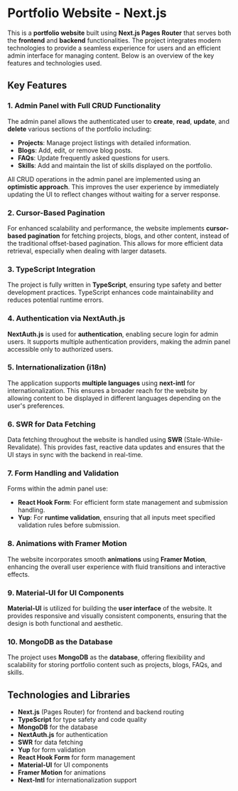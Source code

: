 # Portfolio Website - Next.js

This is a **portfolio website** built using **Next.js Pages Router** that serves both the **frontend** and **backend** functionalities. The project integrates modern technologies to provide a seamless experience for users and an efficient admin interface for managing content. Below is an overview of the key features and technologies used.

## Key Features

### 1. Admin Panel with Full CRUD Functionality
The admin panel allows the authenticated user to **create**, **read**, **update**, and **delete** various sections of the portfolio including:
- **Projects**: Manage project listings with detailed information.
- **Blogs**: Add, edit, or remove blog posts.
- **FAQs**: Update frequently asked questions for users.
- **Skills**: Add and maintain the list of skills displayed on the portfolio.

All CRUD operations in the admin panel are implemented using an **optimistic approach**. This improves the user experience by immediately updating the UI to reflect changes without waiting for a server response.

### 2. Cursor-Based Pagination
For enhanced scalability and performance, the website implements **cursor-based pagination** for fetching projects, blogs, and other content, instead of the traditional offset-based pagination. This allows for more efficient data retrieval, especially when dealing with larger datasets.

### 3. TypeScript Integration
The project is fully written in **TypeScript**, ensuring type safety and better development practices. TypeScript enhances code maintainability and reduces potential runtime errors.

### 4. Authentication via NextAuth.js
**NextAuth.js** is used for **authentication**, enabling secure login for admin users. It supports multiple authentication providers, making the admin panel accessible only to authorized users.

### 5. Internationalization (i18n)
The application supports **multiple languages** using **next-intl** for internationalization. This ensures a broader reach for the website by allowing content to be displayed in different languages depending on the user's preferences.

### 6. SWR for Data Fetching
Data fetching throughout the website is handled using **SWR** (Stale-While-Revalidate). This provides fast, reactive data updates and ensures that the UI stays in sync with the backend in real-time.

### 7. Form Handling and Validation
Forms within the admin panel use:
- **React Hook Form**: For efficient form state management and submission handling.
- **Yup**: For **runtime validation**, ensuring that all inputs meet specified validation rules before submission.

### 8. Animations with Framer Motion
The website incorporates smooth **animations** using **Framer Motion**, enhancing the overall user experience with fluid transitions and interactive effects.

### 9. Material-UI for UI Components
**Material-UI** is utilized for building the **user interface** of the website. It provides responsive and visually consistent components, ensuring that the design is both functional and aesthetic.

### 10. MongoDB as the Database
The project uses **MongoDB** as the **database**, offering flexibility and scalability for storing portfolio content such as projects, blogs, FAQs, and skills.

## Technologies and Libraries

- **Next.js** (Pages Router) for frontend and backend routing
- **TypeScript** for type safety and code quality
- **MongoDB** for the database
- **NextAuth.js** for authentication
- **SWR** for data fetching
- **Yup** for form validation
- **React Hook Form** for form management
- **Material-UI** for UI components
- **Framer Motion** for animations
- **Next-Intl** for internationalization support
